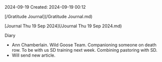 2024-09-19
Created: 2024-09-19 00:12

[/Gratitude Journal](/Gratitude Journal.md)

[Journal Thu 19 Sep 2024](/Journal Thu 19 Sep 2024.md) 

Diary 
- Ann Chamberlain. Wild Goose Team. Companioning someone on death row. To be with us SD training next week. Combining pastoring with SD.
- Will send new article.

